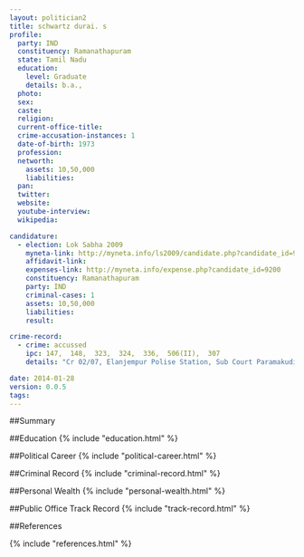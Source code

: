 ```yaml
---
layout: politician2
title: schwartz durai. s
profile: 
  party: IND
  constituency: Ramanathapuram
  state: Tamil Nadu
  education: 
    level: Graduate
    details: b.a.,
  photo: 
  sex: 
  caste: 
  religion: 
  current-office-title: 
  crime-accusation-instances: 1
  date-of-birth: 1973
  profession: 
  networth: 
    assets: 10,50,000
    liabilities: 
  pan: 
  twitter: 
  website: 
  youtube-interview: 
  wikipedia: 

candidature: 
  - election: Lok Sabha 2009
    myneta-link: http://myneta.info/ls2009/candidate.php?candidate_id=9200
    affidavit-link: 
    expenses-link: http://myneta.info/expense.php?candidate_id=9200
    constituency: Ramanathapuram 
    party: IND
    criminal-cases: 1
    assets: 10,50,000
    liabilities: 
    result:  

crime-record: 
  - crime: accussed
    ipc: 147,  148,  323,  324,  336,  506(II),  307
    details: "Cr 02/07, Elanjempur Polise Station, Sub Court Paramakudi SC 14/09" 

date: 2014-01-28
version: 0.0.5
tags: 
---
```

##Summary


##Education
{% include "education.html" %}


##Political Career
{% include "political-career.html" %}


##Criminal Record
{% include "criminal-record.html" %}


##Personal Wealth
{% include "personal-wealth.html" %}


##Public Office Track Record
{% include "track-record.html" %}


##References


{% include "references.html" %}